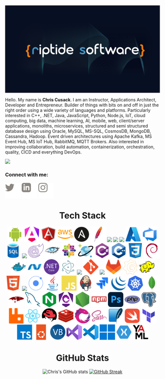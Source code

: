 <p align="center" style="margin-bottom: 0px !important;">
  <img width="800" src="media/google_playstore_header.jpg" align="center">
</p>

Hello. My name is **Chris Cusack**. I am an Instructor, Applications Architect, Developer and Entrepreneur. Builder of things with bits on and off in just the right order using a wide variety of languages and platforms. Particularly interested in C++, .NET, Java, JavaScript, Python, Node.js, IoT, cloud computing, big data, machine learning, AI, mobile, web, client/server applications, monoliths, microservices, structured and semi structured database design using Oracle, MySQL, MS-SQL, CosmosDB, MongoDB, Cassandra, Hadoop. Event driven architectures using Apache Kafka, MS Event Hub, MS IoT Hub, RabbitMQ, MQTT Brokers. Also interested in improving collaboration, build automation, containerization, orchestration, quality, CICD and everything DevOps.

![](https://komarev.com/ghpvc/?username=christopherecusack&style=flat-square)

<h3 align="left">Connect with me:</h3>
<p align="left">
<a href="https://twitter.com/riptidesoftwar1" target="blank"><img align="center" src="media/twitter.svg" alt="" height="50" width="50" /></a>
<a href="https://www.linkedin.com/company/riptide-software" target="blank"><img align="center" src="media/linkedin.svg" alt="" height="50" width="50" /></a>
<a href="https://www.instagram.com/chrisecusack/" target="blank"><img align="center" src="media/instagram.svg" alt="" height="50" width="50" /></a>
</p>

### <h1 align="center" id="heading">Tech Stack</h1>
<div align="center">
<img width="50" src="https://raw.githubusercontent.com/devicons/devicon/master/icons/android/android-original.svg" alt="">
  <img width="50" src="https://raw.githubusercontent.com/devicons/devicon/master/icons/angular/angular-original.svg" alt="">
  <img width="50" src="https://raw.githubusercontent.com/devicons/devicon/master/icons/angularjs/angularjs-original.svg" alt="">
  <img width="50" src="https://raw.githubusercontent.com/devicons/devicon/master/icons/amazonwebservices/amazonwebservices-plain-wordmark.svg">
  <img width="50" src="https://raw.githubusercontent.com/devicons/devicon/master/icons/ansible/ansible-original.svg">
  <img width="50" src="https://raw.githubusercontent.com/devicons/devicon/master/icons/apache/apache-original.svg">
  <img width="50" src="https://christopherecusack.github.io/img/tech/kafka.svg">
  <img width="50" src="https://christopherecusack.github.io/img/tech/spark.svg">
  <img width="50" src="https://christopherecusack.github.io/img/tech/apple.svg">
  <img width="50" src="https://raw.githubusercontent.com/devicons/devicon/master/icons/azure/azure-original.svg">
  <img width="50" src="https://raw.githubusercontent.com/devicons/devicon/master/icons/azuredevops/azuredevops-original.svg">
  <img width="50" src="https://raw.githubusercontent.com/devicons/devicon/master/icons/azuresqldatabase/azuresqldatabase-original.svg">
  <img width="50" src="https://christopherecusack.github.io/img/tech/bash.svg">
  <img width="50" src="https://raw.githubusercontent.com/devicons/devicon/master/icons/blazor/blazor-line.svg">
  <img width="50" src="https://raw.githubusercontent.com/devicons/devicon/master/icons/cassandra/cassandra-original.svg">
  <img width="50" src="https://raw.githubusercontent.com/devicons/devicon/master/icons/centos/centos-original.svg">
  <img width="50" src="https://raw.githubusercontent.com/devicons/devicon/master/icons/cosmosdb/cosmosdb-original.svg">
  <img width="50" src="https://raw.githubusercontent.com/devicons/devicon/master/icons/csharp/csharp-original.svg">
  <img width="50" src="https://raw.githubusercontent.com/devicons/devicon/master/icons/cplusplus/cplusplus-original.svg">
  <img width="50" src="https://raw.githubusercontent.com/devicons/devicon/master/icons/css3/css3-original.svg">
  <img width="50" src="https://raw.githubusercontent.com/devicons/devicon/master/icons/debian/debian-original.svg">
  <img width="50" src="https://raw.githubusercontent.com/devicons/devicon/master/icons/docker/docker-original.svg">
  <img width="50" src="https://raw.githubusercontent.com/devicons/devicon/master/icons/dot-net/dot-net-original.svg">
  <img width="50" src="https://raw.githubusercontent.com/devicons/devicon/master/icons/dotnetcore/dotnetcore-original.svg">
  <img width="50" src="https://raw.githubusercontent.com/devicons/devicon/master/icons/electron/electron-original.svg">
  <img width="50" src="https://christopherecusack.github.io/img/tech/express.svg">
  <img width="50" src="https://raw.githubusercontent.com/devicons/devicon/master/icons/git/git-original.svg">
  <img width="50" src="https://christopherecusack.github.io/img/tech/github.svg">
  <img width="50" src="https://raw.githubusercontent.com/devicons/devicon/master/icons/gitlab/gitlab-original.svg">
  <img width="50" src="https://raw.githubusercontent.com/devicons/devicon/master/icons/grafana/grafana-line.svg">
  <img width="50" src="https://raw.githubusercontent.com/devicons/devicon/master/icons/hadoop/hadoop-original.svg">
  <img width="50" src="https://raw.githubusercontent.com/devicons/devicon/master/icons/html5/html5-original.svg">
  <img width="50" src="https://christopherecusack.github.io/img/tech/influxdb.svg">
  <img width="50" src="https://raw.githubusercontent.com/devicons/devicon/master/icons/ionic/ionic-original.svg">
  <img width="50" src="https://raw.githubusercontent.com/devicons/devicon/master/icons/java/java-original.svg">
  <img width="50" src="https://raw.githubusercontent.com/devicons/devicon/master/icons/javascript/javascript-plain.svg">
  <img width="50" src="https://raw.githubusercontent.com/devicons/devicon/master/icons/jenkins/jenkins-original.svg">
  <img width="50" src="https://raw.githubusercontent.com/devicons/devicon/master/icons/jira/jira-original.svg">
  <img width="50" src="https://raw.githubusercontent.com/devicons/devicon/master/icons/jquery/jquery-original.svg">
  <img width="50" src="https://raw.githubusercontent.com/devicons/devicon/master/icons/kubernetes/kubernetes-original.svg">
  <img width="50" src="https://raw.githubusercontent.com/devicons/devicon/master/icons/mongodb/mongodb-original.svg">
  <img width="50" src="https://raw.githubusercontent.com/devicons/devicon/master/icons/mongoose/mongoose-original.svg">
  <img width="50" src="https://raw.githubusercontent.com/devicons/devicon/master/icons/mysql/mysql-original.svg">
  <img width="50" src="https://raw.githubusercontent.com/devicons/devicon/master/icons/nginx/nginx-original.svg">
  <img width="50" src="https://raw.githubusercontent.com/devicons/devicon/master/icons/ngrx/ngrx-original.svg">
  <img width="50" src="https://raw.githubusercontent.com/devicons/devicon/master/icons/nodejs/nodejs-original.svg">
  <img width="50" src="https://raw.githubusercontent.com/devicons/devicon/master/icons/npm/npm-original-wordmark.svg">
  <img width="50" src="https://raw.githubusercontent.com/devicons/devicon/master/icons/photoshop/photoshop-original.svg">
  <img width="50" src="https://raw.githubusercontent.com/devicons/devicon/master/icons/php/php-original.svg">
  <img width="50" src="https://raw.githubusercontent.com/devicons/devicon/master/icons/postgresql/postgresql-original.svg">
  <img width="50" src="https://raw.githubusercontent.com/devicons/devicon/master/icons/rabbitmq/rabbitmq-original.svg">
  <img width="50" src="https://raw.githubusercontent.com/devicons/devicon/master/icons/react/react-original.svg">
  <img width="50" src="https://raw.githubusercontent.com/devicons/devicon/master/icons/redhat/redhat-original.svg">
  <img width="50" src="https://raw.githubusercontent.com/devicons/devicon/master/icons/redis/redis-original.svg">
  <img width="50" src="https://raw.githubusercontent.com/devicons/devicon/master/icons/rxjs/rxjs-original.svg">
  <img width="50" src="https://raw.githubusercontent.com/devicons/devicon/master/icons/sass/sass-original.svg">
  <img width="50" src="https://raw.githubusercontent.com/devicons/devicon/master/icons/sqlite/sqlite-original.svg">
  <img width="50" src="https://raw.githubusercontent.com/devicons/devicon/master/icons/swift/swift-original.svg">
  <img width="50" src="https://raw.githubusercontent.com/devicons/devicon/master/icons/terraform/terraform-original.svg">
  <img width="50" src="https://raw.githubusercontent.com/devicons/devicon/master/icons/typescript/typescript-plain.svg">
  <img width="50" src="https://raw.githubusercontent.com/devicons/devicon/master/icons/ubuntu/ubuntu-original.svg">
  <img width="50" src="https://raw.githubusercontent.com/devicons/devicon/master/icons/visualbasic/visualbasic-original.svg">
  <img width="50" src="https://raw.githubusercontent.com/devicons/devicon/master/icons/visualstudio/visualstudio-original.svg">
  <img width="50" src="https://raw.githubusercontent.com/devicons/devicon/master/icons/vscode/vscode-original.svg">
  <img width="50" src="https://raw.githubusercontent.com/devicons/devicon/master/icons/windows11/windows11-original.svg">
  <img width="50" src="https://raw.githubusercontent.com/devicons/devicon/master/icons/xamarin/xamarin-original.svg">
  <img width="50" src="https://raw.githubusercontent.com/devicons/devicon/master/icons/yaml/yaml-original.svg">
</div>

### <h1 align="center" id="heading">GitHub Stats</h1>

<div align="center">

![Chris's GitHub stats](https://github-readme-stats.vercel.app/api?username=christopherecusack&count_private=true&show_icons=true&theme=radical)
[![GitHub Streak](http://github-readme-streak-stats.herokuapp.com?user=christopherecusack&theme=radical)](https://git.io/streak-stats)

</div>
